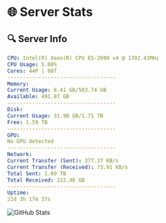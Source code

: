 # 🌐 Server Stats
## 🔍 Server Info
```yaml
CPU: Intel(R) Xeon(R) CPU E5-2699 v4 @ 1392.41MHz
CPU Usage: 5.00%
Cores: 44P | 88T
-----------------------------------
Memory:
Current Usage: 8.41 GB/503.74 GB
Available: 491.87 GB
-----------------------------------
Disk:
Current Usage: 31.98 GB/1.71 TB
Free: 1.59 TB
-----------------------------------
GPU:
No GPU detected
-----------------------------------
Network:
Current Transfer (Sent): 377.37 KB/s
Current Transfer (Received): 73.91 KB/s
Total Sent: 1.09 TB
Total Received: 222.46 GB
-----------------------------------
Uptime:
21d 3h 17m 37s
```
![GitHub Stats](https://img.shields.io/badge/Updated-2025-05-10_20:26:25-blue)